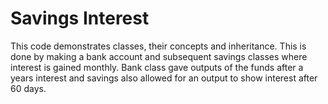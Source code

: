 # Savings Interest

This code demonstrates classes, their concepts and inheritance. This is done by making a bank account and subsequent savings classes where interest is gained monthly.
Bank class gave outputs of the funds after a years interest and savings also allowed for an output to show interest after 60 days.
